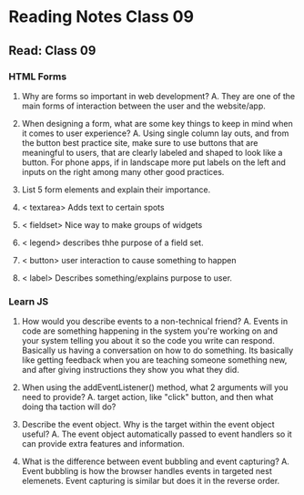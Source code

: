 # Reading Notes Class 09


## Read: Class 09

### HTML Forms
1. Why are forms so important in web development?
A. They are one of the main forms of interaction between the user and the website/app.

2. When designing a form, what are some key things to keep in mind when it comes to user experience?
A. Using single column lay outs, and from the button best practice site, make sure to use buttons that are meaningful to users, that are clearly labeled and shaped to look like a button. For phone apps, if in landscape more put labels on the left and inputs on the right among many other good practices. 

3. List 5 form elements and explain their importance.
  1. < textarea> Adds text to certain spots
  2. < fieldset> Nice way to make groups of widgets 
  3. < legend> describes thhe purpose of a field set.
  4. < button> user interaction to cause something to happen
  5. < label> Describes something/explains purpose to user.


### Learn JS
1. How would you describe events to a non-technical friend?
A. Events in code are something happening in the system you're working on and your system telling you about it so the code you write can respond. Basically us having a conversation on how to do something. Its basically like getting feedback when you are teaching someone something new, and after giving instructions they show you what they did.

2. When using the addEventListener() method, what 2 arguments will you need to provide?
A. target action, like "click" button, and then what doing tha taction will do?


3. Describe the event object. Why is the target within the event object useful?
A. The event object automatically passed to event handlers so it can provide extra features and information.

4. What is the difference between event bubbling and event capturing?
A. Event bubbling is how the browser handles events in targeted nest elemenets. Event capturing is similar but does it in the reverse order. 